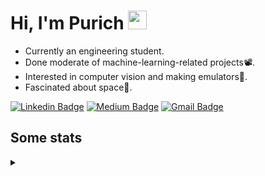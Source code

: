 <h1 align="left">Hi, I'm Purich
<img src="https://media.giphy.com/media/hvRJCLFzcasrR4ia7z/giphy.gif" width="30px"/></h1>

* Currently an engineering student.
* Done moderate of machine-learning-related projects:film_projector:.
* Interested in computer vision and making emulators:space_invader:.
* Fascinated about space:milky_way:.

[![Linkedin Badge](https://img.shields.io/badge/-Purich-blue?style=flat-square&logo=Linkedin&logoColor=white&link=https://www.linkedin.com/in/purich-siritip-16b3b3255/)](https://www.linkedin.com/in/purich-siritip-16b3b3255) [![Medium Badge](https://img.shields.io/badge/-@purich-gray?style=flat-square&labelColor=000000&logo=Medium&link=https://medium.com/@phuritsiritip)](https://medium.com/@phuritsiritip)
[![Gmail Badge](https://img.shields.io/badge/-mark.phurit@gmail.com-c14438?style=flat-square&logo=Gmail&logoColor=white&link=mailto:mark.phurit@gmail.com)](mailto:mark.phurit@gmail.com)

## Some stats

<details>
  <summary></summary>
  
  <!--START_SECTION:waka-->
**I'm a Night 🦉** 

```text
🌞 Morning    54 commits     ██████░░░░░░░░░░░░░░░░░░░   24.43% 
🌆 Daytime    48 commits     █████░░░░░░░░░░░░░░░░░░░░   21.72% 
🌃 Evening    95 commits     ██████████░░░░░░░░░░░░░░░   42.99% 
🌙 Night      24 commits     ██░░░░░░░░░░░░░░░░░░░░░░░   10.86%

```


📊 **This Week I Spent My Time On** 

```text
💬 Programming Languages: 
Python                   6 hrs 7 mins        ████████████████████░░░░░   82.13% 
YAML                     47 mins             ██░░░░░░░░░░░░░░░░░░░░░░░   10.66% 
C++                      15 mins             ░░░░░░░░░░░░░░░░░░░░░░░░░   3.39% 
Git Config               7 mins              ░░░░░░░░░░░░░░░░░░░░░░░░░   1.62% 
XML                      4 mins              ░░░░░░░░░░░░░░░░░░░░░░░░░   1.09%

🐱‍💻 Projects: 
Computer Programming     6 hrs 5 mins        ████████████████████░░░░░   81.73% 
vikimark                 50 mins             ██░░░░░░░░░░░░░░░░░░░░░░░   11.19% 
Arduino_project_final    16 mins             █░░░░░░░░░░░░░░░░░░░░░░░░   3.76% 
Unknown Project          14 mins             ░░░░░░░░░░░░░░░░░░░░░░░░░   3.31%

```


<!--END_SECTION:waka-->

  <!--START_SECTION:waka-simple-->

```text
From: 19 January 2023 - To: 25 January 2023

Total Time: 7 hrs 27 mins

Python       6 hrs 7 mins    ████████████████████▓░░░░   82.13 %
YAML         47 mins         ██▓░░░░░░░░░░░░░░░░░░░░░░   10.66 %
C++          15 mins         █░░░░░░░░░░░░░░░░░░░░░░░░   03.39 %
Git Config   7 mins          ▒░░░░░░░░░░░░░░░░░░░░░░░░   01.62 %
XML          4 mins          ▒░░░░░░░░░░░░░░░░░░░░░░░░   01.09 %
Markdown     2 mins          ░░░░░░░░░░░░░░░░░░░░░░░░░   00.53 %
```

<!--END_SECTION:waka-simple-->

  <!--![Anurag's GitHub stats](https://github-readme-stats.vercel.app/api?username=vikimark&show_icons=true&theme=gruvbox_light)-->
  
</details>

<!--
**vikimark/vikimark** is a ✨ _special_ ✨ repository because its `README.md` (this file) appears on your GitHub profile.

Here are some ideas to get you started:

- 🔭 I’m currently working on ...
- 🌱 I’m currently learning ...
- 👯 I’m looking to collaborate on ...
- 🤔 I’m looking for help with ...
- 💬 Ask me about ...
- 📫 How to reach me: ...
- 😄 Pronouns: ...
- ⚡ Fun fact: ...
-->
